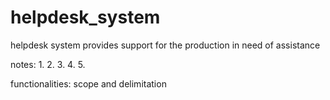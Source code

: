 # helpdesk_system
helpdesk system provides support for the production in need of assistance

notes:
1.
2.
3.
4.
5.

functionalities:
scope and delimitation
